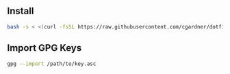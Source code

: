 ## Install

```bash
bash -s < <(curl -fsSL https://raw.githubusercontent.com/cgardner/dotfiles/master/install.sh)
```

## Import GPG Keys

```bash
gpg --import /path/to/key.asc
```
